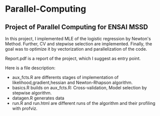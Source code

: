 # Parallel-Computing
## Project of Parallel Computing for ENSAI MSSD

In this project, I implemented MLE of the logistic regression by Newton's Method.
Further, CV and stepwise selection are implemented.
Finally, the goal was to optimize it by vectorization and parallelization of the code.

Report.pdf is a report of the project, which I suggest as entry point.

Here is a file description:

* aux_fcts.R are differents stages of implementation of likelihood,gradient,hessian and Newton-Rhapson algorithm.
* basics.R builds on aux_fcts.R: Cross-validation, Model selection by stepwise algorithm.
* datagen.R generates data 
* run.R and run.html are different runs of the algorithm and their profiling with profviz.


